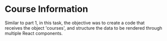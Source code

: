 # Course Information

Similar to part 1, in this task, the objective was to create a code that receives the object 'courses', and structure the data to be rendered through multiple React components.